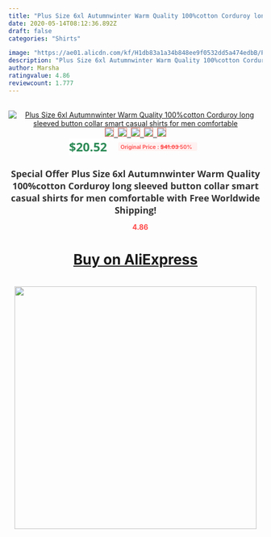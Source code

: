 ```yaml
---
title: "Plus Size 6xl Autumnwinter Warm Quality 100%cotton Corduroy long sleeved button collar smart casual shirts for men comfortable"
date: 2020-05-14T08:12:36.892Z
draft: false
categories: "Shirts"

image: "https://ae01.alicdn.com/kf/H1db83a1a34b848ee9f0532dd5a474edbB/Plus-Size-6xl-Autumn-winter-Warm-Quality-100-cotton-Corduroy-long-sleeved-button-collar-smart-casual.jpg"
description: "Plus Size 6xl Autumnwinter Warm Quality 100%cotton Corduroy long sleeved button collar smart casual shirts for men comfortable"
author: Marsha
ratingvalue: 4.86
reviewcount: 1.777
---
```

<br>
<div style="text-align: center;">
<a href="https://s.click.aliexpress.com/e/_AONrSd" target="_blank" rel="nofollow noopener noreferrer"><img alt="Plus Size 6xl Autumnwinter Warm Quality 100%cotton Corduroy long sleeved button collar smart casual shirts for men comfortable" class="magnifier-image" src="https://ae01.alicdn.com/kf/H1db83a1a34b848ee9f0532dd5a474edbB/Plus-Size-6xl-Autumn-winter-Warm-Quality-100-cotton-Corduroy-long-sleeved-button-collar-smart-casual.jpg_640x640.jpg">
<br>
<img style="border:1px solid salmon" src="https://ae01.alicdn.com/kf/H1db83a1a34b848ee9f0532dd5a474edbB/Plus-Size-6xl-Autumn-winter-Warm-Quality-100-cotton-Corduroy-long-sleeved-button-collar-smart-casual.jpg_120x120.jpg">&nbsp;&nbsp;<img style="border:1px solid salmon" src="https://ae01.alicdn.com/kf/Hfb6cd1f8b8584e2e83ad15f6801076ecF/Plus-Size-6xl-Autumn-winter-Warm-Quality-100-cotton-Corduroy-long-sleeved-button-collar-smart-casual.jpg_120x120.jpg">&nbsp;&nbsp;<img style="border:1px solid salmon" src="https://ae01.alicdn.com/kf/H4bfe584f8bca4f25886fdc6778e0bc3f1/Plus-Size-6xl-Autumn-winter-Warm-Quality-100-cotton-Corduroy-long-sleeved-button-collar-smart-casual.jpg_120x120.jpg">&nbsp;&nbsp;<img style="border:1px solid salmon" src="https://ae01.alicdn.com/kf/H9cae1da3ba374e03a0e53392bbfb6cd8U/Plus-Size-6xl-Autumn-winter-Warm-Quality-100-cotton-Corduroy-long-sleeved-button-collar-smart-casual.jpg_120x120.jpg">&nbsp;&nbsp;<img style="border:1px solid salmon" src="https://ae01.alicdn.com/kf/H95a80a7d266e4d2bb817d31d03745da3b/Plus-Size-6xl-Autumn-winter-Warm-Quality-100-cotton-Corduroy-long-sleeved-button-collar-smart-casual.jpg_120x120.jpg"></a></div><br0>
<div style="text-align: center;"><span style="background-color: white; border: 0px; box-sizing: border-box; color: seagreen; display: inline-block; font-family: &quot;open sans&quot; , &quot;arial&quot; , &quot;helvetica&quot; , sans-serif , &quot;heiti&quot;; font-size: 24px; font-stretch: inherit; font-weight: 700; line-height: inherit; margin: 0px 10px 0px 0px; padding: 0px; vertical-align: middle;">$20.52 </span>
<span style="background: rgb(255 , 241 , 241); border-radius: 3px; border: 0px; box-sizing: border-box; color: #ff4747; display: inline-block; font-family: inherit; font-size: 12px; font-stretch: inherit; font-style: inherit; font-variant: inherit; font-weight: 600; line-height: inherit; margin: 0px; padding: 2px 5px; transform: scale(0.9); vertical-align: middle;">Original Price : <b style="text-decoration: line-through;">$41.03 </b> 50%&nbsp;&nbsp;</span></div>
<h1 style="color: #333333; display: inline-block; font-family: &quot;open sans&quot; , &quot;arial&quot; , &quot;helvetica&quot; , sans-serif , &quot;heiti&quot;; font-size: 18px; font-stretch: inherit; font-weight: 700; text-align: center;">Special Offer Plus Size 6xl Autumnwinter Warm Quality 100%cotton Corduroy long sleeved button collar smart casual shirts for men comfortable with Free Worldwide Shipping!</h1>
<div style="color: #ff4747; text-align: center;">
<img src="https://4.bp.blogspot.com/-M0ZcTcb-5uY/XleCXlxnR4I/AAAAAAAAAEc/OrjgMkXV1oMQFaCRZj5HQwOCBcu3w1FegCPcBGAYYCw/s1600/star.png" style="height: 15px;">&nbsp;<b>4.86</b></div>
<div class="button_cont" align="center"><a class="buynow_a" href="https://s.click.aliexpress.com/e/_AONrSd" target="_blank" rel="nofollow noopener noreferrer"><H1>Buy on AliExpress</H1></a></div><br>
<div class="separator" style="clear: both; text-align: center;">
<img src="https://lh3.googleusercontent.com/-pTy5HemUv9M/XlePHvY0dAI/AAAAAAAAAE4/0nX5iRUoIWY8eMW9Dpxeirr157OZliDIgCLcBGAsYHQ/s1600/badge.gif" width="480">
</div>
